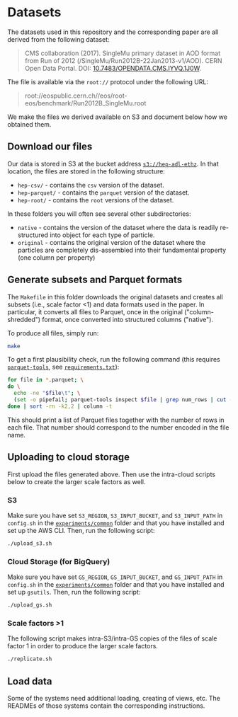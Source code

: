 # Datasets

The datasets used in this repository and the corresponding paper are all
derived from the following dataset:

> CMS collaboration (2017). SingleMu primary dataset in AOD format from Run of
> 2012 (/SingleMu/Run2012B-22Jan2013-v1/AOD). CERN Open Data Portal.
> DOI: [10.7483/OPENDATA.CMS.IYVQ.1J0W](https://doi.org/10.7483/OPENDATA.CMS.IYVQ.1J0W).

The file is available via the `root://` protocol under the following URL:

> root://eospublic.cern.ch//eos/root-eos/benchmark/Run2012B_SingleMu.root

We make the files we derived available on S3 and document below how we obtained
them.

## Download our files

Our data is stored in S3 at the bucket address
[`s3://hep-adl-ethz`](https://hep-adl-ethz.s3.amazonaws.com/). In that location,
the files are stored in the following structure:

* `hep-csv/` - contains the `csv` version of the dataset.
* `hep-parquet/` - contains the `parquet` version of the dataset.
* `hep-root/` - contains the `root` versions of the dataset.

In these folders you will often see several other subdirectories:

* `native` - contains the version of the dataset where the data is readily re-structured into object for each type of particle.
* `original` - contains the original version of the dataset where the particles are completely dis-assembled into their fundamental property (one column per property)

## Generate subsets and Parquet formats

The `Makefile` in this folder downloads the original datasets and creates all
subsets (i.e., scale factor <1) and data formats used in the paper. In
particular, it converts all files to Parquet, once in the original
("column-shredded") format, once converted into structured columns ("native").

To produce all files, simply run:

```bash
make
```

To get a first plausibility check, run the following command (this requires
[`parquet-tools`](https://pypi.org/project/parquet-tools/), see
[`requirements.txt`](requirements.txt)):

```bash
for file in *.parquet; \
do \
  echo -ne "$file\t"; \
  (set -o pipefail; parquet-tools inspect $file | grep num_rows | cut -f2 -d:) || echo; \
done | sort -rn -k2,2 | column -t
```

This should print a list of Parquet files together with the number of rows in
each file. That number should correspond to the number encoded in the file name.

## Uploading to cloud storage

First upload the files generated above. Then use the intra-cloud scripts below
to create the larger scale factors as well.

### S3

Make sure you have set `S3_REGION`, `S3_INPUT_BUCKET`, and `S3_INPUT_PATH` in
`config.sh` in the [`experiments/common`](../experiments/common/) folder and
that you have installed and set up the AWS CLI. Then, run the following script:

```bash
./upload_s3.sh
```

### Cloud Storage (for BigQuery)

Make sure you have set `GS_REGION`, `GS_INPUT_BUCKET`, and `GS_INPUT_PATH` in
`config.sh` in the [`experiments/common`](../experiments/common/) folder and
that you have installed and set up `gsutils`. Then, run the following script:

```bash
./upload_gs.sh
```

### Scale factors >1

The following script makes intra-S3/intra-GS copies of the files of scale
factor 1 in order to produce the larger scale factors.

```bash
./replicate.sh
```

## Load data

Some of the systems need additional loading, creating of views, etc. The
READMEs of those systems contain the corresponding instructions.
